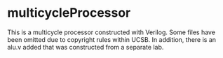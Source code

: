 # multicycleProcessor

This is a multicycle processor constructed with Verilog. Some files have been omitted due to copyright rules within UCSB. In addition, there is an alu.v added that was constructed from a separate lab.
